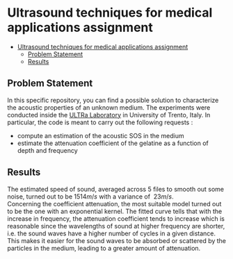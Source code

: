   
# Ultrasound techniques for medical applications assignment

<!--toc:start-->
- [Ultrasound techniques for medical applications assignment](#ultrasound-techniques-for-medical-applications-assignment)
  - [Problem Statement](#problem-statement)
  - [Results](#results)
<!--toc:end-->

## Problem Statement
In this specific repository, you can find a possible solution to characterize the acoustic properties of an unknown medium. The experiments were conducted inside the [ULTRa Laboratory](https://sites.google.com/view/drlibertariodemi/ultrasound-lab) in University of Trento, Italy. In particular, the code is meant to carry out the following requests :
- compute an estimation of the acoustic SOS in the medium
- estimate the attenuation coefficient of the gelatine as a function of depth and frequency

## Results
The estimated speed of sound, averaged across 5 files to smooth out some noise, turned out to be $1514 m/s$ with a variance of $~23m/s$.  
Concerning the coefficient attenuation, the most suitable model turned out to be the one with an exponential kernel. The fitted curve tells that with the increase in frequency, the attenuation coefficient tends to increase which is reasonable since the wavelengths of sound at higher frequency are shorter, i.e. the sound waves have a higher number of cycles in a given distance. This makes it easier for the sound waves to be absorbed or scattered by the particles in the medium, leading to a greater amount of attenuation.
